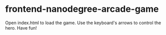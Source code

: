frontend-nanodegree-arcade-game
===============================

Open index.html to load the game. Use the keyboard's arrows to control the hero. Have fun!
